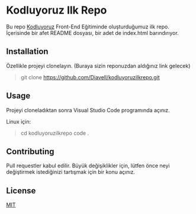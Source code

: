 # Kodluyoruz Ilk Repo
Bu repo [Kodluyoruz](https://www.kodluyoruz.org/) Front-End Eğitiminde oluşturduğumuz ilk repo. İçerisinde bir afet README dosyası, bir adet de index.html barındırıyor.

## Installation
Özellikle projeyi clonelayın. (Buraya sizin reponuzdan aldığınız link gelecek)
> git clone https://github.com/Diavell/kodluyoruzilkrepo.git

## Usage
Projeyi cloneladıktan sonra Visual Studio Code programında açınız.

Linux için:
> cd kodluyoruzilkrepo
> code .

## Contributing
Pull requestler kabul edilir. Büyük değişiklikler için, lütfen önce neyi değiştirmek istediğinizi tartışmak için bir konu açınız.

## License
[MIT](https://github.com/Diavell/kodluyoruzilkrepo/blob/main/LICENSE)